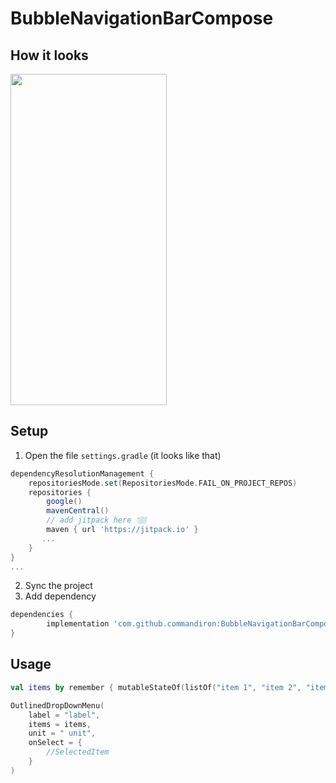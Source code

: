 # BubbleNavigationBarCompose

## How it looks

<img src="https://user-images.githubusercontent.com/50905347/178168860-a312f8bb-d179-48f1-9d8c-16026763d622.png" width="250" height="530">

## Setup
1. Open the file `settings.gradle` (it looks like that)
```groovy
dependencyResolutionManagement {
    repositoriesMode.set(RepositoriesMode.FAIL_ON_PROJECT_REPOS)
    repositories {
        google()
        mavenCentral()
        // add jitpack here 👇🏽
        maven { url 'https://jitpack.io' }
       ...
    }
} 
...
```
2. Sync the project
3. Add dependency
```groovy
dependencies {
        implementation 'com.github.commandiron:BubbleNavigationBarCompose:1.0'
}
```

## Usage
```kotlin  
val items by remember { mutableStateOf(listOf("item 1", "item 2", "item 3")) }

OutlinedDropDownMenu(
    label = "label",
    items = items,
    unit = " unit",
    onSelect = {
        //SelectedItem
    }
)
```
